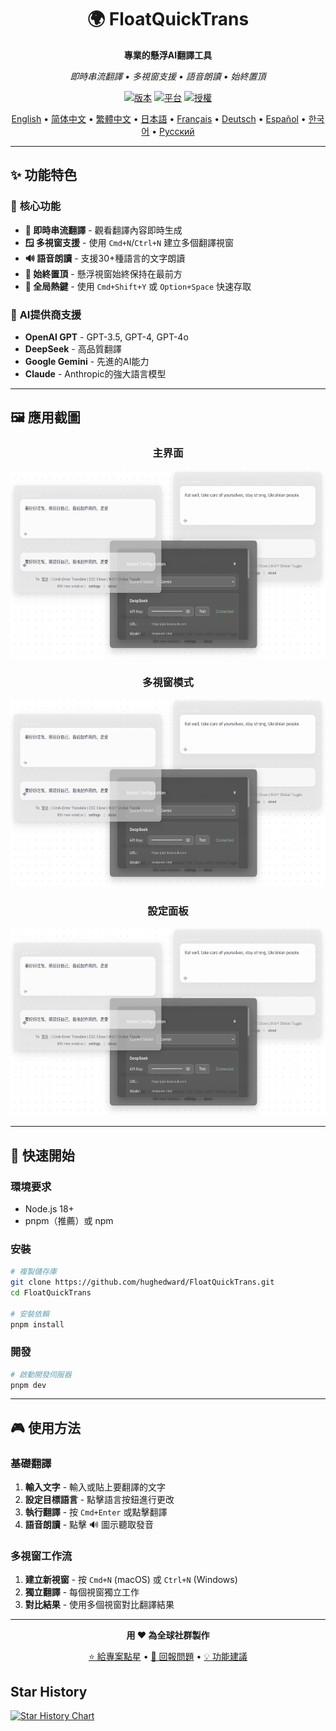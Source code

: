 <div align="center">

# 🌍 FloatQuickTrans

**專業的懸浮AI翻譯工具**

*即時串流翻譯 • 多視窗支援 • 語音朗讀 • 始終置頂*

[![版本](https://img.shields.io/badge/版本-1.0.12-blue.svg)](https://github.com/hughedward/FloatQuickTrans)
[![平台](https://img.shields.io/badge/平台-macOS%20%7C%20Windows%20%7C%20Linux-lightgrey.svg)](https://github.com/hughedward/FloatQuickTrans)
[![授權](https://img.shields.io/badge/授權-MIT-green.svg)](../LICENSE)

[English](../README.md) • [简体中文](README-zh.md) • [繁體中文](README-zh-TW.md) • [日本語](README-ja.md) • [Français](README-fr.md) • [Deutsch](README-de.md) • [Español](README-es.md) • [한국어](README-ko.md) • [Русский](README-ru.md)

</div>

---

## ✨ 功能特色

### 🚀 **核心功能**
- **🌊 即時串流翻譯** - 觀看翻譯內容即時生成
- **🪟 多視窗支援** - 使用 `Cmd+N`/`Ctrl+N` 建立多個翻譯視窗
- **🔊 語音朗讀** - 支援30+種語言的文字朗讀
- **📌 始終置頂** - 懸浮視窗始終保持在最前方
- **🎯 全局熱鍵** - 使用 `Cmd+Shift+Y` 或 `Option+Space` 快速存取

### 🤖 **AI提供商支援**
- **OpenAI GPT** - GPT-3.5, GPT-4, GPT-4o
- **DeepSeek** - 高品質翻譯
- **Google Gemini** - 先進的AI能力
- **Claude** - Anthropic的強大語言模型

---

## 🖼️ 應用截圖

<div align="center">

### 主界面
<img src="imgs/image-20250717144819949.png" width="600" height="300">

### 多視窗模式
<img src="imgs/image-20250717144819949.png" width="600" height="300">

### 設定面板
<img src="imgs/image-20250717144819949.png" width="600" height="300">

</div>

---

## 🚀 快速開始

### 環境要求
- Node.js 18+
- pnpm（推薦）或 npm

### 安裝

```bash
# 複製儲存庫
git clone https://github.com/hughedward/FloatQuickTrans.git
cd FloatQuickTrans

# 安裝依賴
pnpm install
```

### 開發

```bash
# 啟動開發伺服器
pnpm dev
```

---

## 🎮 使用方法

### 基礎翻譯
1. **輸入文字** - 輸入或貼上要翻譯的文字
2. **設定目標語言** - 點擊語言按鈕進行更改
3. **執行翻譯** - 按 `Cmd+Enter` 或點擊翻譯
4. **語音朗讀** - 點擊 🔊 圖示聽取發音

### 多視窗工作流
1. **建立新視窗** - 按 `Cmd+N` (macOS) 或 `Ctrl+N` (Windows)
2. **獨立翻譯** - 每個視窗獨立工作
3. **對比結果** - 使用多個視窗對比翻譯結果

---

<div align="center">

**用 ❤️ 為全球社群製作**

[⭐ 給專案點星](https://github.com/hughedward/FloatQuickTrans) • [🐛 回報問題](https://github.com/hughedward/FloatQuickTrans/issues) • [💡 功能建議](https://github.com/hughedward/FloatQuickTrans/issues)

</div>

## Star History
[![Star History Chart](https://api.star-history.com/svg?repos=hughedward/FloatQuickTrans&type=Date)](https://www.star-history.com/#hughedward/FloatQuickTrans&Date)
